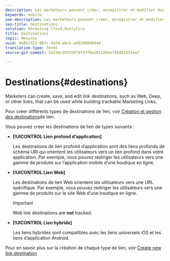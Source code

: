 ```yaml
---
description: Les marketeurs peuvent créer, enregistrer et modifier des destinations de lien, telles que des liens Web, profonds ou autres, qui peuvent être utilisés lors de la création de liens marketing pouvant faire l’objet d’un suivi.
keywords: mobile
seo-description: Les marketeurs peuvent créer, enregistrer et modifier des destinations de lien, telles que des liens Web, profonds ou autres, qui peuvent être utilisés lors de la création de liens marketing pouvant faire l’objet d’un suivi.
seo-title: Destinations
solution: Marketing Cloud,Analytics
title: Destinations
topic: Mesures
uuid: 0e0e7d22-067c-4a59-abcb-a4826800944d
translation-type: tm+mt
source-git-commit: 54150c39325070f37f8e1612204a745d81551ea7

---
```



# Destinations{#destinations}

Marketers can create, save, and edit link destinations, such as Web, Deep, or other links, that can be used while building trackable Marketing Links.

Pour créer différents types de destinations de lien, voir [Création et gestion des destinations](/help/using/acquisition-main/c-manage-link-destinations/c-manage-link-destinations.md)de lien.

Vous pouvez créer les destinations de lien de types suivants :

* **[!UICONTROL Lien profond d’application]**

   Les destinations de lien profond d’application sont des liens profonds de schéma URI qui orientent les utilisateurs vers un lien profond dans votre application. Par exemple, vous pouvez rediriger les utilisateurs vers une gamme de produits sur l’application mobile d’une boutique en ligne.

* **[!UICONTROL Lien Web]**

   Les destinations de lien Web orientent les utilisateurs vers une URL spécifique. Par exemple, vous pouvez rediriger les utilisateurs vers une gamme de produits sur le site Web d’une boutique en ligne.

   >[!IMPORTANT]
   >
   >Web link destinations are **not** tracked.

* **[!UICONTROL Lien hybride]**

   Les liens hybrides sont compatibles avec les liens universels iOS et les liens d’application Android.

Pour en savoir plus sur la création de chaque type de lien, voir [Create new link destination](/help/using/acquisition-main/c-manage-link-destinations/t-create-new-app-deep-link-destination.md).

